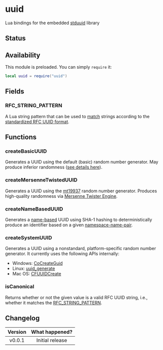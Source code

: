# uuid

Lua bindings for the embedded [stduuid](https://github.com/mariusbancila/stduuid) library

## Status

<External/>

## Availability

This module is preloaded. You can simply `require` it:

```lua
local uuid = require("uuid")
```

## Fields

### RFC_STRING_PATTERN

A Lua string pattern that can be used to [match](https://www.lua.org/manual/5.1/manual.html#pdf-string.gmatch) strings according to the [standardized RFC UUID format](https://en.wikipedia.org/wiki/Universally_unique_identifier#Format).

## Functions

### createBasicUUID

Generates a UUID using the default (basic) random number generator. May produce inferior randomness ([see details here](https://github.com/mariusbancila/stduuid#random-uuids)).

<Function>
<Returns>
<Return name="uuid" type="string"/>
</Returns>
</Function>

### createMersenneTwistedUUID

Generates a UUID using the [mt19937](https://cplusplus.com/reference/random/mt19937/) random number generator. Produces high-quality randomness via [Mersenne Twister Engine](https://cplusplus.com/reference/random/mersenne_twister_engine/).

<Function>
<Returns>
<Return name="uuid" type="string"/>
</Returns>
</Function>

### createNameBasedUUID

Generates a [name-based](<https://en.wikipedia.org/wiki/Universally_unique_identifier#Versions_3_and_5_(namespace_name-based)>) UUID using SHA-1 hashing to deterministically produce an identifier based on a given [namespace-name-pair](https://stackoverflow.com/questions/10867405/generating-v5-uuid-what-is-name-and-namespace).

<Function>
<Parameters>
<Parameter name="namespace" type="string"/>
<Parameter name="name" type="string"/>
</Parameters>
<Returns>
<Return name="uuid" type="string"/>
</Returns>
</Function>

### createSystemUUID

Generates a UUID using a nonstandard, platform-specific random number generator. It currently uses the following APIs internally:

- Windows: [CoCreateGuid](https://learn.microsoft.com/en-us/windows/win32/api/combaseapi/nf-combaseapi-cocreateguid)
- Linux: [uuid_generate](https://man7.org/linux/man-pages/man3/uuid_generate.3.html)
- Mac OS: [CFUUIDCreate](https://developer.apple.com/documentation/corefoundation/1542906-cfuuidcreate?language=objc)

<Function>
<Returns>
<Return name="uuid" type="string"/>
</Returns>
</Function>

### isCanonical

Returns whether or not the given value is a valid RFC UUID string, i.e., whether it matches the [RFC_STRING_PATTERN](#rfc_string_pattern).

<Function>
<Parameters>
<Parameter name="input" type="any"/>
</Parameters>
<Returns>
<Return name="isValidUUID" type="boolean"/>
</Returns>
</Function>

## Changelog

| Version | What happened?  |
| :-----: | :-------------: |
| v0.0.1  | Initial release |
